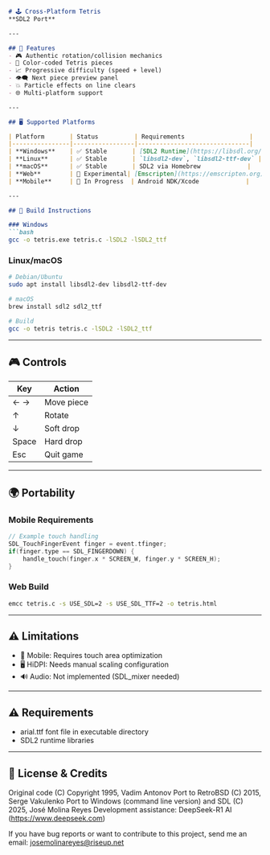 ```markdown
# 🕹️ Cross-Platform Tetris  
**SDL2 Port**  

---

## 🚀 Features  
- 🎮 Authentic rotation/collision mechanics  
- 🌈 Color-coded Tetris pieces  
- 📈 Progressive difficulty (speed + level)  
- 👁️🗨️ Next piece preview panel  
- 💥 Particle effects on line clears  
- 🌐 Multi-platform support  

---

## 🖥️ Supported Platforms  

| Platform       | Status          | Requirements                  |  
|----------------|-----------------|-------------------------------|  
| **Windows**    | ✅ Stable       | [SDL2 Runtime](https://libsdl.org/) |  
| **Linux**      | ✅ Stable       | `libsdl2-dev`, `libsdl2-ttf-dev` |  
| **macOS**      | ✅ Stable       | SDL2 via Homebrew             |  
| **Web**        | 🚧 Experimental| [Emscripten](https://emscripten.org) |  
| **Mobile**     | 🚧 In Progress  | Android NDK/Xcode             |  

---

## 🔨 Build Instructions  

### Windows  
```bash  
gcc -o tetris.exe tetris.c -lSDL2 -lSDL2_ttf  
```

### Linux/macOS  
```bash  
# Debian/Ubuntu  
sudo apt install libsdl2-dev libsdl2-ttf-dev  

# macOS  
brew install sdl2 sdl2_ttf  

# Build  
gcc -o tetris tetris.c -lSDL2 -lSDL2_ttf  
```

---

## 🎮 Controls  

| Key            | Action          |  
|----------------|-----------------|  
| ← →           | Move piece      |  
| ↑             | Rotate          |  
| ↓             | Soft drop       |  
| Space         | Hard drop       |  
| Esc           | Quit game       |  

---

## 🌍 Portability  

### Mobile Requirements  
```c  
// Example touch handling  
SDL_TouchFingerEvent finger = event.tfinger;  
if(finger.type == SDL_FINGERDOWN) {  
    handle_touch(finger.x * SCREEN_W, finger.y * SCREEN_H);  
}  
```

### Web Build  
```bash  
emcc tetris.c -s USE_SDL=2 -s USE_SDL_TTF=2 -o tetris.html  
```

---

## ⚠️ Limitations  
- 📱 Mobile: Requires touch area optimization  
- 🖥️ HiDPI: Needs manual scaling configuration  
- 🔊 Audio: Not implemented (SDL_mixer needed)  

---

## ⚠️ Requirements
* arial.ttf font file in executable directory
* SDL2 runtime libraries

---

## 📜 License & Credits  
Original code (C) Copyright 1995, Vadim Antonov
Port to RetroBSD (C) 2015, Serge Vakulenko
Port to Windows (command line version) and SDL (C) 2025, José Molina Reyes
Development assistance: DeepSeek-R1 AI (https://www.deepseek.com)

If you have bug reports or want to contribute to this project, send me an email: josemolinareyes@riseup.net
